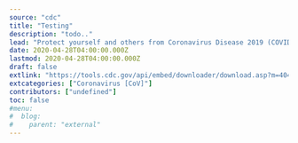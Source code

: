 ```yaml
---
source: "cdc"
title: "Testing"
description: "todo.."
lead: "Protect yourself and others from Coronavirus Disease 2019 (COVID-19). The best way to prevent illness is to avoid being exposed to this virus. The virus is thought to spread mainly from person-to-person. There is currently no vaccine to prevent coronavirus disease 2019 (COVID-19)."
date: 2020-04-28T04:00:00.000Z
lastmod: 2020-04-28T04:00:00.000Z
draft: false
extlink: "https://tools.cdc.gov/api/embed/downloader/download.asp?m=404952&c=407555"
extcategories: ["Coronavirus [CoV]"]
contributors: ["undefined"]
toc: false
#menu:
#  blog:
#    parent: "external"
---
```

